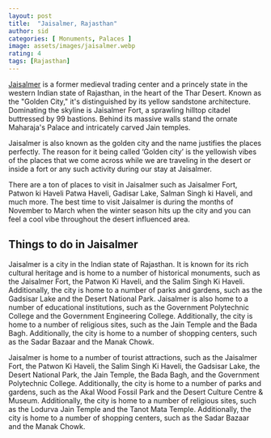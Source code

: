 ```yaml
---
layout: post
title:  "Jaisalmer, Rajasthan"
author: sid
categories: [ Monuments, Palaces ]
image: assets/images/jaisalmer.webp
rating: 4
tags: [Rajasthan]
---
```

[Jaisalmer](https://www.justwravel.com/) is a former medieval trading center and a princely state in the western Indian state of Rajasthan, in the heart of the Thar Desert. Known as the "Golden City," it's distinguished by its yellow sandstone architecture. Dominating the skyline is Jaisalmer Fort, a sprawling hilltop citadel buttressed by 99 bastions. Behind its massive walls stand the ornate Maharaja's Palace and intricately carved Jain temples.

Jaisalmer is also known as the golden city and the name justifies the places perfectly. The reason for it being called ‘Golden city’ is the yellowish vibes of the places that we come across while we are traveling in the desert or inside a fort or any such activity during our stay at Jaisalmer.

There are a ton of places to visit in Jaisalmer such as Jaisalmer Fort, Patwon ki Haveli Patwa Haveli, Gadisar Lake, Salman Singh ki Haveli, and much more. The best time to visit Jaisalmer is during the months of November to March when the winter season hits up the city and you can feel a cool vibe throughout the desert influenced area.

<h2>Things to do in Jaisalmer</h2>

Jaisalmer is a city in the Indian state of Rajasthan. It is known for its rich cultural heritage and is home to a number of historical monuments, such as the Jaisalmer Fort, the Patwon Ki Haveli, and the Salim Singh Ki Haveli. Additionally, the city is home to a number of parks and gardens, such as the Gadsisar Lake and the Desert National Park. Jaisalmer is also home to a number of educational institutions, such as the Government Polytechnic College and the Government Engineering College. Additionally, the city is home to a number of religious sites, such as the Jain Temple and the Bada Bagh. Additionally, the city is home to a number of shopping centers, such as the Sadar Bazaar and the Manak Chowk.

Jaisalmer is home to a number of tourist attractions, such as the Jaisalmer Fort, the Patwon Ki Haveli, the Salim Singh Ki Haveli, the Gadsisar Lake, the Desert National Park, the Jain Temple, the Bada Bagh, and the Government Polytechnic College. Additionally, the city is home to a number of parks and gardens, such as the Akal Wood Fossil Park and the Desert Culture Centre & Museum. Additionally, the city is home to a number of religious sites, such as the Lodurva Jain Temple and the Tanot Mata Temple. Additionally, the city is home to a number of shopping centers, such as the Sadar Bazaar and the Manak Chowk.

<div class="pa-carousel-widget" style="width:100%; height:480px; display:none;"
  data-link="https://www.justwravel.com/"
  data-title="Jaisalmer, Rajasthan"
  data-description="Palaces and Jain temples in Jaisalmer"
  data-delay="3">
  <object data="https://lh3.googleusercontent.com/uX0RHUDQlnrbRzAA4MtFzK3hDN6mZx24rVL7SYQb3WmnYMQhjHTFH6p2QT_3uqAa5hqunbhatXVAwYdWs8hWLMGwBeigyJGzTRq2K8m6eacEY0yWrM7QAqjMC_QNDDiS4fH2_aCT50Q=w960-rw-h720"></object>
  <object data="https://lh3.googleusercontent.com/BizfhSsRpECnN8CIl2RaGW8PmJ5yy6n8ntqpeiQzEorBl73ebJaujyw6QsA4ubCF0SZoDwoyQpwijRpYJq5uhqGwJFVWEWlgab1XjUHT7t-NieYlTOAj58QPeDdKb81aByO_3pz1TI4=w960-rw-h720"></object>
  <object data="https://lh3.googleusercontent.com/YG_btctmIvhyfNAiH_4qZtZkTei4QFEvbi1qUF6r5-4nYbLP_55m4sDtFh9HGnauKNa34pzXfKPUsszwO7LhPAzTVrtGhL2c5EPBItunEOC-Md-3bLL4HMDiQbA3XCHzIvNktlndcpQ=w960-rw-h720"></object>
  <object data="https://lh3.googleusercontent.com/XsJqDNiifBXieyuG-NZR2UGmraIHI81QSC85xZYHXXnFX4NqcyWYzu821WcF94CgAn2awdnGMXnoawYS2E45oodeiIlFQqX9RM-vIdpToHh8CzBa3NdK1z719iHBM3ytyyZfSxTcMEQ=w960-rw-h720"></object>
  <object data="https://lh3.googleusercontent.com/WK2qhCaanP1KsORkLzFYDQA7v3KtqSjEBnjUPBhQ3X0MCcldVihVaN0Cv1zyRJLHEOTmYgtViQB5JtchzftD2JmUoVuHvToppMooHGxzZyAwA3kkIs_2AHXHaUIJ5DtKSwsTa-aiywI=w960-rw-h720"></object>
  <object data="https://lh3.googleusercontent.com/WpH5IMFHlZKoHMLkRANq5C1exzkico1FDz2XSN6ue_J8PCKgnoyuZMsdEivZ7hwl40Tl0xkZ01tBomAwpd-GycpM9Cv5PU6guiM3WXe8HYLlDi4nif-ssXMcIwzPG_kUfyINC584gBI=w960-rw-h720"></object>
  <object data="https://lh3.googleusercontent.com/f3h8QSCtovuAWZw2LMjLt-11yhs63cp4S-khOwMVZ22FD_-pmMsqcSCZP8Bmw1VhZbxQWXR0W-zreWLVuGRsk8rEjtJ44lzp9yBp0D7XbIE8iTiSUwvymIBBDKXvbrU1NvU73o8tI0w=w960-rw-h720"></object>
  <object data="https://lh3.googleusercontent.com/fybvg-lxnMuZpmuZpCAZOgwNnA3Um9vomGO2F-UVkKqjuCjCA-rs5sIKYvJx9HF7XHfYMIYBhEYv7mXnecqmYxmgYREQNSjy_Hnd-EA_76S-uhcZAZ0ej2MASdg0Q-fm14DuDWqoTo8=w960-rw-h720"></object>
  <object data="https://lh3.googleusercontent.com/lLChhOu4yWGbwXBqr8Kf2gBC5UqmQSLmlpeb97kTzqcsTbFoH6gpxtfM95ewLCAzh0DhlqoImFHsJ4EyqeMf30J4ah9MQxOnAZzVkmZmZM7_VV8gONRHFNB1qpO5SFzM-k3EvGxXRYs=w960-rw-h720"></object>
  <object data="https://lh3.googleusercontent.com/BTyT5viEKkLhqATPr_DiwUDqNYla5YdyHhQczv8WtRJrOcFltIFdxcFwkP3fj4kWuhsFQZOkQRzIrDasJDtR1UmoYrM9_npRkwQJ1QHb6OeZjMkg6Idh97R-5q5Yz-Yp_t-xD3MSmhk=w960-rw-h720"></object>
  <object data="https://lh3.googleusercontent.com/XCT9dsJ-eC106EnXa0hWSPsEYWSP2ZJUgJm32Ane6uHrW_X85VM2xHLoQgUW1Orh_6uxttEyr57w1Nl8rV5K8B9Jz4wCIJJ9AAbWtlLnB9a4n7SJTMtDHnsoHkeUHVu9vo__MTKj04k=w960-rw-h720"></object>
  <object data="https://lh3.googleusercontent.com/KItaWmifsIWNuHw9cjzx0yQfXpv0LRiDS9fi5tG6jdgPFPh4Gxk9vIa3MaWJFg5RUX56CPNWV50Q6ZLfFfwrPyjgCwy-x4giX4ss2QymoYpAnpVIGMzHlDZI_a9flwzcb2VxeM46JOo=w960-rw-h720"></object>
  <object data="https://lh3.googleusercontent.com/TO788yU7cFJcXcDVDyGCNZX-augPo-5cRnkZce7hm3aR9cfr2pCmxGU9YIAVf_6QElbzEHyzOoO5xorw3hTUW9t4HM4tQD-yE06F8mNldqYttnHFCxT1TAq1pMlTLGm1rTQp57pzKjQ=w960-rw-h720"></object>
  <object data="https://lh3.googleusercontent.com/JoD0tcxpNv_YO9v_glYgmEG3xe6jqBbsQwdyL3RJc5MkhdQKA7KWvXmAHBaL54judYt4QjVi1M17GGJAlLx_TOKhaCvL2Zwi_jJ982_N04ITtm4_JORgaGOK7xi6MEnCE1VJtfAkW6E=w960-rw-h720"></object>
  <object data="https://lh3.googleusercontent.com/ABcPUHgEV86CqTaG7gBl9jQxRR0qy2tKyYowWgYqnTD1j6eql3sxVU2BVc6pCq3Hc0Q4Kt0QgTztF4LJ47o85QcAHaVFr0pB_rkvWyspIeR5_HvoHVa5fFYE-_VEdj3xnoBHPgY9qJU=w960-rw-h720"></object>
  <object data="https://lh3.googleusercontent.com/-469_AkSx9IGuH9ziUEiAX8Tjg1vMeDMSUD1Untc6Qi3rSFA-uTh0vOIY02fclhpbgqHeGnNsQi-94gTBzpEPF2Nqokcu3AuhmMJYL4NZDtQrIioDLk2jjfcLBUSUT47yboDOpzTokE=w960-rw-h720"></object>
  <object data="https://lh3.googleusercontent.com/CU9EacRLBbQ3cPcgJDPY7gnxyokfzkiAGTeklKVoXZgAaipDeL79wA3GERLx2flexxKJ2hOfQd7WZj0kpjVojdCy5-JNjHy1qQnBArWevVgKcBwP4RFNqwPO3pLcM65wyGCPa5B1tFI=w960-rw-h720"></object>
  <object data="https://lh3.googleusercontent.com/l7o6TylcH2q4xl5skaB64nOXR0DO_S214CLSIyHkMS8M1f5hRdZgkbGZOvzz_jqk-OLWtxNDGJdHSVP9DZgq2uJbtHGnTfVydo2OIpyMXwe09Y97yzjt_lrVITQAnBii-ZgTS0ZbVGI=w960-rw-h720"></object>
  <object data="https://lh3.googleusercontent.com/a9hT95neAPnjPBXbKZotuY-U4EMIngPxfnvsTBkEotFTJBqqvTQmUR_VUIsQRkta9KIUQ0iV9s5ZdlqA0xYCnxEsokXV7ML-W4DBz473kOcGdGb3SMQbY9jLmrjKFl0SA2_OGLWnwNU=w960-rw-h720"></object>
  <object data="https://lh3.googleusercontent.com/hR3EScHSLApbfHn0OyQMoxh_IVw5dNLbS9R3GnF0QKKpYTz-PbFvoTvjJKtEkS5iXBqK_EJB5r6_K_XjHS_1b3wN07N9TCSUwcrJTY9CPWsUq4ZGLz0XAYL15ThXTGzJFSVIYeUwYfU=w960-rw-h720"></object>
  <object data="https://lh3.googleusercontent.com/_BEC7pfeIFwlbAY_NNF7WzDT6yCby1dLaJbmKPTljwr-pfLxfH0bFMnKZoI99ewgMDo7d3ZyIUUll_pVZpl3QCZl23PtvtE_nsDHVabWpAmoGyEiaXswCFgKLox-47hDhj89Gp_5vGs=w960-rw-h720"></object>
  <object data="https://lh3.googleusercontent.com/XcFp891rMNMJkCkihBf24DqJ67wdwYVKkhkM6drUZaXqTUwgTjigP4gm3OyVdmnTu5EG9h-7QD5h7zrMSpKQs-ePIe3_M_pTcxLFs_UgNuIWdziZMaY393gzk8uU4z1LKMgtDFMAHHc=w960-rw-h720"></object>
  <object data="https://lh3.googleusercontent.com/ge4vKRwLa4XrHeE3kEA7KXqWsgJUsaSUD5wUN2d33L9WSLQUjpdoGFppoFMVsKwncTkn7lFeB06XWvnvtv2tRQ4h0KPcm-BTxnFnFhbvWOgQzRefCWJgst3GF7GBMBtW0K3rLwjr4kI=w960-rw-h720"></object>
  <object data="https://lh3.googleusercontent.com/z4xfuf8m1vVnnLtH7kCr4RbawUFMcRt7hfOPsXFggeopozJNW67748B0NcomWqBV9TNC8joMfBL4gE3-P2yysTHG8JnZl-tKz9LIjKPSxc_6_zTMXGsmQLi1Jsvd8bZ4LR0sVeiUkeg=w960-rw-h720"></object>
  <object data="https://lh3.googleusercontent.com/YovGjhX3DXOXfv3VGtP6T7ZR1YWZz0bUvpdmZsPn0ujM24C1hn3CNFnFbC9gw_Cp_LEaaege1CCCt7-H-YISwPyef1PB0KUDgKh2fkJFvRDNFzDEn8QpeXtFbeWgHU4fag7GB4meHzY=w960-rw-h720"></object>
  <object data="https://lh3.googleusercontent.com/d7pDkBfjBV-tDIynY_dEKtvBorNhc-2wotXnlh1ouN3SEJNl4pRbcbN1TbBXvGhv-LUwGlIWXiZe31a2q0Js8ajLFPmvRjn8nb4F74T1AchseduiFgJhGFe13hNdl4xC7TKM_I3G98Q=w960-rw-h720"></object>
  <object data="https://lh3.googleusercontent.com/HcKTsfmZ77DLBw8P3frfr4vYyEC6K-lUPuG8tIPLAauOyvvHSjploTxy_JE6gwVJEvoy-QXKI5j2IRVvsuRhGlZ4pzksvgmG1V7OdJiLNaE3Sr7S4z0AORtSPPqNIpvQCjQWAuena8g=w960-rw-h720"></object>
  <object data="https://lh3.googleusercontent.com/k2l6DmH2kkD2-O1Vp91_tQZVePgqoSkaoCu6WtZphyX99GXeILtD3iWLup4mvbr_tue_bAwLziZIFa9nAB1IVvBGrF7T2zNUc4q2S38BVSS1ilKWkUfTf80Bt4z3Dkert6A61Te0RAk=w960-rw-h720"></object>
  <object data="https://lh3.googleusercontent.com/n2lXeAbzIi_OSZeu29j02mfp6LXB_xwcFxzeRIRE5OFhBecDEstsCnkV2WRFDQUh-cEv8QyA0VXVDqfsHJLMYn9HQdXmQWXhpmuY0tfMkP63oHOhqIOw1gVJLcs0eC_D2rF-9UehA0A=w960-rw-h720"></object>
  <object data="https://lh3.googleusercontent.com/M0A4GSvio-j_HdZ25wQyRB0BIALJGlYvRT7UgpMoTfP6mJIrBXIZktok_1oBdtruqlwQWBWejCUG-pVs9sD7YUbPQmCDVR5MTRIK2MubDMd5TOE8hf1GLbuxC8l6npICuP1X-_natIA=w960-rw-h720"></object>
  <object data="https://lh3.googleusercontent.com/tLSc7yHl9VsS6a9T1hvrD1hKRqF3IcZgL19XdKMIjxQDvkzmhRGA1QUGuwSYFhI2ps7OiJrX0ePCWzux-HUlLcJ_Qf0eQVQ07I4IPMN6W24QIEvQo4kEK5Y-qER88pbppGXmbns5Ce4=w960-rw-h720"></object>
  <object data="https://lh3.googleusercontent.com/3pMnIcMO0iagteq1ux8aU8zfKcONz2klDWmT9KeOhQ1MstjLszX9nv9-s6qTBVw5bqKZH8hngheU2-z4HFIZAMv9hKAJGETAb2aPhexED7wyMaxjEfWywAyZtw-FOShh6PVXKpXP9Lk=w960-rw-h720"></object>
</div>
